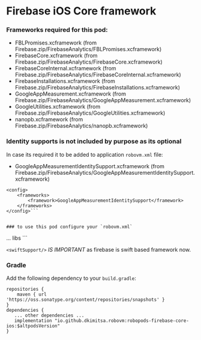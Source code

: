 # Firebase iOS Core framework

### Frameworks required for this pod: 
* FBLPromises.xcframework (from Firebase.zip/FirebaseAnalytics/FBLPromises.xcframework)
* FirebaseCore.xcframework (from Firebase.zip/FirebaseAnalytics/FirebaseCore.xcframework)
* FirebaseCoreInternal.xcframework (from Firebase.zip/FirebaseAnalytics/FirebaseCoreInternal.xcframework)
* FirebaseInstallations.xcframework (from Firebase.zip/FirebaseAnalytics/FirebaseInstallations.xcframework)
* GoogleAppMeasurement.xcframework (from Firebase.zip/FirebaseAnalytics/GoogleAppMeasurement.xcframework)
* GoogleUtilities.xcframework (from Firebase.zip/FirebaseAnalytics/GoogleUtilities.xcframework)
* nanopb.xcframework (from Firebase.zip/FirebaseAnalytics/nanopb.xcframework)

### Identity supports is not included by purpose as its optional 
In case its required it to be added to application `robovm.xml` file:

* GoogleAppMeasurementIdentitySupport.xcframework (from Firebase.zip/FirebaseAnalytics/GoogleAppMeasurementIdentitySupport.xcframework)
```
<config>
    <frameworks>
        <framework>GoogleAppMeasurementIdentitySupport</framework>
    </frameworks>
</config>```


### to use this pod configure your `robovm.xml`

```
<config>
    ...
    <frameworkPaths>
        <path>libs</path>  <!-- path where FirebaseCore.framework is located -->
    </frameworkPaths>
     <swiftSupport/>
</config>
```

`<swiftSupport/>` *IS IMPORTANT* as firebase is swift based framework now.  

### Gradle

Add the following dependency to your `build.gradle`:

```
repositories {
    maven { url 'https://oss.sonatype.org/content/repositories/snapshots' }
}
dependencies {
   ... other dependencies ...
   implementation "io.github.dkimitsa.robovm:robopods-firebase-core-ios:$altpodsVersion"
}
```